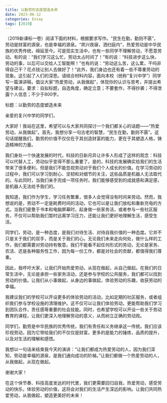 ```yaml
---
title: 以勤劳的态度塑造未来
date: 2023-06-12
categories: Essay
tags: [2019]
---
```




（2019新课标一卷）阅读下面的材料，根据要求写作。“民生在勤，勤则不匮”，劳动是财富的源泉，也是幸福的源泉。“夙兴夜寐，洒扫庭内”，热爱劳动是中华民族的优秀传统，绵延至今。可是现实生活中，也有一些同学不理解劳动，不愿意劳动。有的说：“我们学习这么忙，劳动太占时间了！”有的说：“科技进步这么快，劳动的事，以后可以交给人工智能啊！”也有的说：“劳动这么苦，这么累，干吗非得自己干？花点钱让别人去做好了！”此外，我们身边也还有着一些不尊重劳动的现象。这引起了人们的深思。请结合材料内容，面向本校（统称“复兴中学”）同学写一篇演讲稿，倡议大家“热爱劳动，从我做起”，体现你的认识与思考，并提出希望与建议。要求：自拟标题，自选角度，确定立意；不要套作，不得抄袭；不得泄露个人信息；不少于800字。

标题：以勤劳的态度塑造未来

亲爱的复兴中学的同学们，

大家好！我站在这里，希望可以与大家共同探讨一个我们都关心的话题——“热爱劳动，从我做起”。首先，我想分享一句古老的智慧，“民生在勤，勤则不匮”。这句话提醒我们，勤劳的价值不仅仅在于其创造财富的能力，更在于其塑造人格，铸造精神的力量。

我们身处一个快速发展的时代，科技的日新月异让许多人形成了这样的观念：科技可以代替人工，劳动似乎变得不那么重要了。是的，科技的发展确实给我们的生活带来了很多便利，但是我们不能忽视劳动对于我们个人成长的价值。在学习劳动的过程中，我们可以学习到耐心、坚韧和对细节的关注，这些品质是机器人无法取代的。与此同时，当我们亲手完成一项任务时，我们能够感受到的成就感和满足感，是机器人无法给予我们的。

我知道，我们作为学生，学习任务繁重，很多人会觉得没有时间来劳动。然而，我想说的是，劳动不一定是耗费时间的活动，它也可以是让我们放松和重新充电的方式。当我们疲惫于书本和电脑屏幕时，起身做一些家务活，或者参与一些社区服务，不仅可以帮助我们暂时远离学习压力，还能让我们更好地理解生活，感受生活。

同学们，劳动，是一种态度，是我们对待生活、对待自我价值的一种态度。它并不只是关于我们的双手，而是关于我们的心。无论我们未来走向何处，做什么样的工作，我们都需要对劳动持有敬意。我们不能看不起任何形式的劳动，无论是家务、农活、还是各种服务性工作，因为每一份工作，都是对社会的贡献，都值得我们尊重。

因此，我呼吁大家，让我们开始热爱劳动，从现在做起，从自己做起。在我们的日常生活中，无论是承担一些家务活动，还是参与学校的公共服务，我们都可以找到劳动的价值。让我们从小事做起，从身边的事做起，体验劳动的乐趣，收获劳动的幸福。

我建议我们的学校可以开设更多的体验劳动的活动，比如定期的社区服务，或者组织我们参与学校设施的清理维护。这不仅可以让我们体验劳动，更能帮助我们学习到团队合作，责任感等重要的社会技能。同时，也希望学校可以开设一些关于劳动教育的课程，让我们更深入地理解劳动的意义，从而树立正确的劳动观。

同学们，勤劳是中华民族的优秀传统，我们有责任和义务继承这一传统。我们应该珍视劳动，因为它带给我们的不仅仅是财富，更多的是能力的锤炼，品质的提升，以及对生活的理解和感悟。

我想以一句话来结束我今天的演讲：“让我们都成为热爱劳动的人，因为我们深知，劳动是幸福的源泉，是我们通向成功的阶梯。”让我们都做一个热爱劳动的人，从我做起，从现在做起。

谢谢大家！

在这个快节奏、科技高度发达的时代里，我们更需要回归自我，热爱劳动，感受劳动的快乐，体验劳动的价值，这将会对我们的生活产生深远的影响。让我们共同热爱劳动，从我做起，塑造更美好的未来！